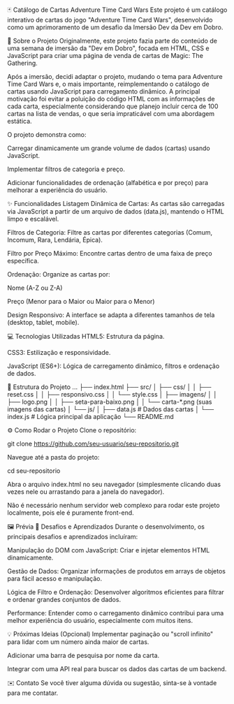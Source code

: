 🃏 Catálogo de Cartas Adventure Time Card Wars
Este projeto é um catálogo interativo de cartas do jogo "Adventure Time Card Wars", desenvolvido como um aprimoramento de um desafio da Imersão Dev da Dev em Dobro.

🚀 Sobre o Projeto
Originalmente, este projeto fazia parte do conteúdo de uma semana de imersão da "Dev em Dobro", focada em HTML, CSS e JavaScript para criar uma página de venda de cartas de Magic: The Gathering.

Após a imersão, decidi adaptar o projeto, mudando o tema para Adventure Time Card Wars e, o mais importante, reimplementando o catálogo de cartas usando JavaScript para carregamento dinâmico. A principal motivação foi evitar a poluição do código HTML com as informações de cada carta, especialmente considerando que planejo incluir cerca de 100 cartas na lista de vendas, o que seria impraticável com uma abordagem estática.

O projeto demonstra como:

Carregar dinamicamente um grande volume de dados (cartas) usando JavaScript.

Implementar filtros de categoria e preço.

Adicionar funcionalidades de ordenação (alfabética e por preço) para melhorar a experiência do usuário.

✨ Funcionalidades
Listagem Dinâmica de Cartas: As cartas são carregadas via JavaScript a partir de um arquivo de dados (data.js), mantendo o HTML limpo e escalável.

Filtros de Categoria: Filtre as cartas por diferentes categorias (Comum, Incomum, Rara, Lendária, Épica).

Filtro por Preço Máximo: Encontre cartas dentro de uma faixa de preço específica.

Ordenação: Organize as cartas por:

Nome (A-Z ou Z-A)

Preço (Menor para o Maior ou Maior para o Menor)

Design Responsivo: A interface se adapta a diferentes tamanhos de tela (desktop, tablet, mobile).

💻 Tecnologias Utilizadas
HTML5: Estrutura da página.

CSS3: Estilização e responsividade.

JavaScript (ES6+): Lógica de carregamento dinâmico, filtros e ordenação de dados.

📁 Estrutura do Projeto
...
├── index.html
├── src/
│   ├── css/
│   │   ├── reset.css
│   │   ├── responsivo.css
│   │   └── style.css
│   ├── imagens/
│   │   ├── logo.png
│   │   ├── seta-para-baixo.png
│   │   └── carta-*.png (suas imagens das cartas)
│   └── js/
│       ├── data.js       # Dados das cartas
│       └── index.js      # Lógica principal da aplicação
└── README.md

⚙️ Como Rodar o Projeto
Clone o repositório:

git clone https://github.com/seu-usuario/seu-repositorio.git

Navegue até a pasta do projeto:

cd seu-repositorio

Abra o arquivo index.html no seu navegador (simplesmente clicando duas vezes nele ou arrastando para a janela do navegador).

Não é necessário nenhum servidor web complexo para rodar este projeto localmente, pois ele é puramente front-end.

🖼️ Prévia
🌟 Desafios e Aprendizados
Durante o desenvolvimento, os principais desafios e aprendizados incluíram:

Manipulação do DOM com JavaScript: Criar e injetar elementos HTML dinamicamente.

Gestão de Dados: Organizar informações de produtos em arrays de objetos para fácil acesso e manipulação.

Lógica de Filtro e Ordenação: Desenvolver algoritmos eficientes para filtrar e ordenar grandes conjuntos de dados.

Performance: Entender como o carregamento dinâmico contribui para uma melhor experiência do usuário, especialmente com muitos itens.

💡 Próximas Ideias (Opcional)
Implementar paginação ou "scroll infinito" para lidar com um número ainda maior de cartas.

Adicionar uma barra de pesquisa por nome da carta.

Integrar com uma API real para buscar os dados das cartas de um backend.

✉️ Contato
Se você tiver alguma dúvida ou sugestão, sinta-se à vontade para me contatar.
